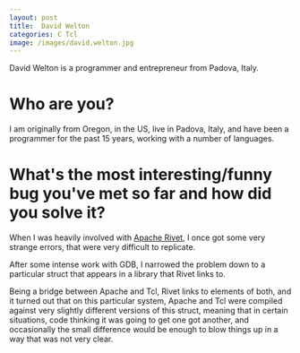 ```yaml
---
layout: post
title:  David Welton
categories: C Tcl
image: /images/david.welton.jpg
---
```

David Welton is a programmer and entrepreneur from Padova, Italy.

<!-- more -->

# Who are you?

I am originally from Oregon, in the US, live in Padova, Italy, and
have been a programmer for the past 15 years, working with a number of
languages.

# What's the most interesting/funny bug you've met so far and how did you solve it?

When I was heavily involved with [Apache Rivet](http://tcl.apache.org/rivet/), I once got some very
strange errors, that were very difficult to replicate.  

After some intense work with GDB, I narrowed the problem down to a particular
struct that appears in a library that Rivet links to.  

Being a bridge between Apache and Tcl, Rivet links to elements of both, and it turned
out that on this particular system, Apache and Tcl were compiled
against very slightly different versions of this struct, meaning that
in certain situations, code thinking it was going to get one got
another, and occasionally the small difference would be enough to blow
things up in a way that was not very clear.
